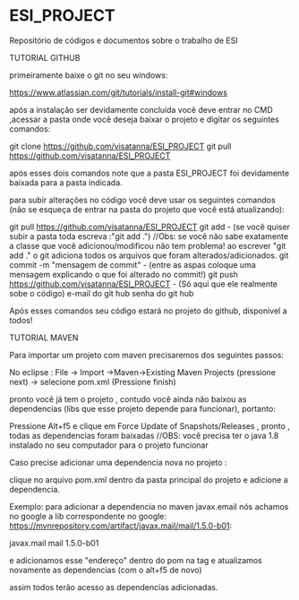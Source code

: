 # ESI_PROJECT
Repositório de códigos e documentos sobre o trabalho de ESI

TUTORIAL GITHUB

primeiramente baixe o git no seu windows:

https://www.atlassian.com/git/tutorials/install-git#windows

após a instalação ser devidamente concluída você deve entrar no CMD ,acessar a pasta onde você deseja baixar o projeto e digitar os seguintes comandos:

git clone https://github.com/visatanna/ESI_PROJECT
git pull  https://github.com/visatanna/ESI_PROJECT

após esses dois comandos note que a pasta ESI_PROJECT foi devidamente baixada para a pasta indicada.

para subir alterações no código você deve usar os seguintes comandos (não se esqueça de entrar na pasta do projeto que você está atualizando):

git pull https://github.com/visatanna/ESI_PROJECT
git add <nome-do-arquivo-a-ser-atualizado> - (se você quiser subir a pasta toda escreva :"git add .")
//Obs: se você não sabe exatamente a classe que você adicionou/modificou não tem problema! ao escrever "git add ." o git adiciona todos os arquivos que foram alterados/adicionados.
git commit -m "mensagem de commit" - (entre as aspas coloque uma mensagem explicando o que foi alterado no commit!)
git push https://github.com/visatanna/ESI_PROJECT - (Só aqui que ele realmente sobe o código)
e-mail do git hub
senha do git hub

Após esses comandos seu código estará no projeto do github, disponivel a todos!

TUTORIAL MAVEN

Para importar um projeto com maven precisaremos dos seguintes passos:

No eclipse : File -> Import ->Maven->Existing Maven Projects (pressione next) -> selecione pom.xml (Pressione finish)

pronto você já tem o projeto , contudo você ainda não baixou as dependencias (libs que esse projeto depende para funcionar), portanto: 

Pressione Alt+f5 e clique em Force Update of Snapshots/Releases , pronto , todas as dependencias foram baixadas
//OBS: você precisa ter o java 1.8 instalado no seu computador para o projeto funcionar

Caso precise adicionar uma dependencia nova no projeto :

clique no arquivo pom.xml dentro da pasta principal do projeto e adicione a dependencia.

Exemplo: para adicionar a dependencia no maven javax.email nós achamos no google a lib correspondente no google:
https://mvnrepository.com/artifact/javax.mail/mail/1.5.0-b01:

<dependency>
    <groupId>javax.mail</groupId>
    <artifactId>mail</artifactId>
    <version>1.5.0-b01</version>
</dependency>

e adicionamos esse "endereço" dentro do pom na tag <dependencies> e atualizamos novamente as dependencias (com o alt+f5 de novo) 

assim todos terão acesso as dependencias adicionadas.


